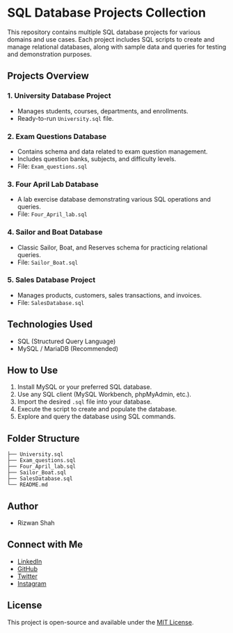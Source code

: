 # SQL Database Projects Collection

This repository contains multiple SQL database projects for various domains and use cases. Each project includes SQL scripts to create and manage relational databases, along with sample data and queries for testing and demonstration purposes.

## Projects Overview

### 1. University Database Project

* Manages students, courses, departments, and enrollments.
* Ready-to-run `University.sql` file.

### 2. Exam Questions Database

* Contains schema and data related to exam question management.
* Includes question banks, subjects, and difficulty levels.
* File: `Exam_questions.sql`

### 3. Four April Lab Database

* A lab exercise database demonstrating various SQL operations and queries.
* File: `Four_April_lab.sql`

### 4. Sailor and Boat Database

* Classic Sailor, Boat, and Reserves schema for practicing relational queries.
* File: `Sailor_Boat.sql`

### 5. Sales Database Project

* Manages products, customers, sales transactions, and invoices.
* File: `SalesDatabase.sql`

## Technologies Used

* SQL (Structured Query Language)
* MySQL / MariaDB (Recommended)

## How to Use

1. Install MySQL or your preferred SQL database.
2. Use any SQL client (MySQL Workbench, phpMyAdmin, etc.).
3. Import the desired `.sql` file into your database.
4. Execute the script to create and populate the database.
5. Explore and query the database using SQL commands.

## Folder Structure

```
├── University.sql
├── Exam_questions.sql
├── Four_April_lab.sql
├── Sailor_Boat.sql
├── SalesDatabase.sql
└── README.md
```

## Author

* Rizwan Shah

## Connect with Me

* [LinkedIn](https://www.linkedin.com/in/rizwan-shah-574851166/)
* [GitHub](https://github.com/rizwanshah9792)
* [Twitter](https://x.com/Rizwanshah9792)
* [Instagram](https://www.instagram.com/r.shah_1.0/)

## License

This project is open-source and available under the [MIT License](LICENSE).
